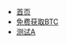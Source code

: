 * [首页](/)
* [免费获取BTC](https://github.com/de-cheng/blockchainlittlebook.com/blob/master/freebtc/README.md)
* [测试A](https://decheng.xyz/master/freebtc/README.md)
